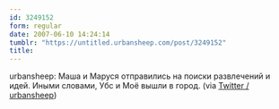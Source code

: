 ```yaml
---
id: 3249152
form: regular
date: 2007-06-10 14:24:14
tumblr: "https://untitled.urbansheep.com/post/3249152"
title:
---
```


<p>urbansheep: Маша и Маруся отправились на поиски развлечений и идей. Иными словами, Убс и Моё вышли в город. (via <a href="http://twitter.com/urbansheep/statuses/98282592">Twitter / urbansheep</a>)</p>

